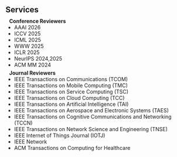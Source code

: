 <h1 id="services"></h1>

<h2 style="margin: 30px 0px 10px;">Services</h2>

<h4 style="margin:0 10px 0;">Conference Reviewers</h4>

<ul style="margin:0 0 5px;">
  <li>AAAI 2026</li>
  <li>ICCV 2025</li>
  <li>ICML 2025</li>
  <li>WWW 2025</li>
  <li>ICLR 2025</li>
  <li>NeurIPS 2024,2025</li>
  <li>ACM MM 2024</li>
</ul>

<h4 style="margin:0 10px 0;">Journal Reviewers</h4>

<ul style="margin:0 0 5px;">
  <li>IEEE Transactions on Communications (TCOM)</li>
  <li>IEEE Transactions on Mobile Computing (TMC)</li>
  <li>IEEE Transactions on Service Computing  (TSC)</li>
  <li>IEEE Transactions on Cloud Computing  (TCC)</li>
  <li>IEEE Transactions on Artificial Intelligence  (TAI)</li>
  <li>IEEE Transactions on Aerospace and Electronic Systems  (TAES)</li>
  <li>IEEE Transactions on Cognitive Communications and Networking  (TCCN)</li>
  <li>IEEE Transactions on Network Science and Engineering  (TNSE)</li>
  <li>IEEE Internet of Things Journal  (IOTJ)</li>
  <li>IEEE Network</li>
  <li>ACM Transactions on Computing for Healthcare</li>
</ul>
